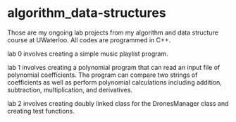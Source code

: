 # algorithm_data-structures

Those are my ongoing lab projects from my algorithm and data structure course at UWaterloo. All codes are programmed in C++. 

lab 0 involves creating a simple music playlist program.

lab 1 involves creating a polynomial program that can read an input file of polynomial coefficients. The program can compare two strings of coefficients as well as perform polynomial calculations including addition, subtraction, multiplication, and derivatives. 

lab 2 involves creating doubly linked class for the DronesManager class and creating test functions. 
